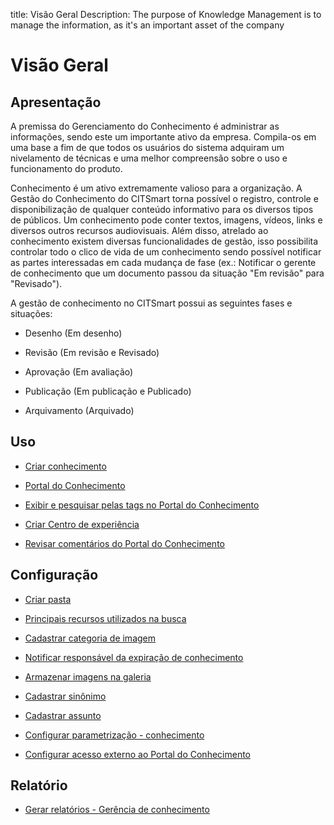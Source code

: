 title: Visão Geral
Description: The purpose of Knowledge Management is to manage the information, as it's an important asset of the company 
# Visão Geral

## Apresentação

A premissa do Gerenciamento do Conhecimento é administrar as informações, sendo este um importante ativo da empresa. Compila-os em uma base a fim de que todos os usuários do sistema adquiram um nivelamento de técnicas e uma melhor compreensão sobre o uso e funcionamento do produto.

Conhecimento é um ativo extremamente valioso para a organização. A Gestão do Conhecimento do CITSmart torna possível o registro, controle e disponibilização de qualquer conteúdo informativo para os diversos tipos de públicos. Um conhecimento pode conter textos, imagens, vídeos, links e diversos outros recursos audiovisuais. Além disso, atrelado ao conhecimento existem diversas funcionalidades de gestão, isso possibilita controlar todo o clico de vida de um conhecimento sendo possível notificar as partes interessadas em cada mudança de fase (ex.: Notificar o gerente de conhecimento que um documento passou da situação "Em revisão" para "Revisado").

A gestão de conhecimento no CITSmart possui as seguintes fases e situações:

- Desenho (Em desenho)

- Revisão (Em revisão e Revisado)

- Aprovação (Em avaliação)

- Publicação (Em publicação e Publicado)

- Arquivamento (Arquivado)

## Uso

- [Criar conhecimento](/pt-br/citsmart-platform-9/processes/knowledge/use/create-knowledge.html)

- [Portal do Conhecimento](/pt-br/citsmart-platform-9/processes/knowledge/use/knowledge-portal.html)

- [Exibir e pesquisar pelas tags no Portal do Conhecimento](/pt-br/citsmart-platform-9/processes/knowledge/use/display-tags-on-knowledge-portal.html)

- [Criar Centro de experiência](/pt-br/citsmart-platform-9/processes/knowledge/use/create-experience-center.html)

- [Revisar comentários do Portal do Conhecimento](/pt-br/citsmart-platform-9/processes/knowledge/use/review-reviews.html)

Configuração
-----------------

- [Criar pasta](/pt-br/citsmart-platform-9/processes/knowledge/configuration/create-folder.html)

- [Principais recursos utilizados na busca](/pt-br/citsmart-platform-9/processes/knowledge/configuration/refine-search-knowledge-portal.html)

- [Cadastrar categoria de imagem](/pt-br/citsmart-platform-9/processes/knowledge/configuration/register-image-category.html)

- [Notificar responsável da expiração de conhecimento](/pt-br/citsmart-platform-9/processes/knowledge/configuration/notify-responsible-knowledge-expiration.html)

- [Armazenar imagens na galeria](/pt-br/citsmart-platform-9/processes/knowledge/configuration/store-images-gallery.html)

- [Cadastrar sinônimo](/pt-br/citsmart-platform-9/processes/knowledge/configuration/register-synonym.html)

- [Cadastrar assunto](/pt-br/citsmart-platform-9/processes/knowledge/configuration/register-subject.html)

- [Configurar parametrização - conhecimento](/pt-br/citsmart-platform-9/platform-administration/parameters-list/configure-parametrization-knowledge.html)

- [Configurar acesso externo ao Portal do Conhecimento](/pt-br/citsmart-platform-9/processes/knowledge/configuration/configure-external-access-knowledge-portal.html)

Relatório
-----------

- [Gerar relatórios - Gerência de conhecimento](/pt-br/citsmart-platform-9/processes/knowledge/use/generate-reports-knowledge-management.html)

<!-- !!! tip "About"

    <b>Product/Version:</b> CITSmart | 9.00 &nbsp;&nbsp;
    <b>Updated:</b>01/22/2019 – Anna Martins
